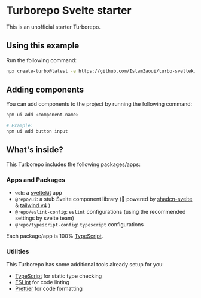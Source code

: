# Turborepo Svelte starter

This is an unofficial starter Turborepo.

## Using this example

Run the following command:

```bash
npx create-turbo@latest -e https://github.com/IslamZaoui/turbo-sveltekit-shadcn
```

## Adding components

You can add components to the project by running the following command:

```bash
npm ui add <component-name>

# Example:
npm ui add button input
```

## What's inside?

This Turborepo includes the following packages/apps:

### Apps and Packages

- `web`: a [sveltekit](https://kit.svelte.dev/) app
- `@repo/ui`: a stub Svelte component library (🚀 powered by [shadcn-svelte](https://next.shadcn-svelte.com) & [tailwind v4](https://tailwindcss.com/blog/tailwindcss-v4) )
- `@repo/eslint-config`: `eslint` configurations (using the recommended settings by svelte team)
- `@repo/typescript-config`: `typescript` configurations

Each package/app is 100% [TypeScript](https://www.typescriptlang.org/).

### Utilities

This Turborepo has some additional tools already setup for you:

- [TypeScript](https://www.typescriptlang.org/) for static type checking
- [ESLint](https://eslint.org/) for code linting
- [Prettier](https://prettier.io) for code formatting
